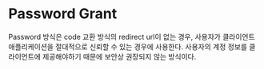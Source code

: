 # Password Grant

Password 방식은 code 교환 방식의 redirect url이 없는 경우, 사용자가 클라이언트 애플리케이션을 절대적으로 신뢰할 수 있는 경우에 사용한다. 사용자의 계정 정보를 클라이언트에 제공해야하기 때문에 보안상 권장되지 않는 방식이다.
